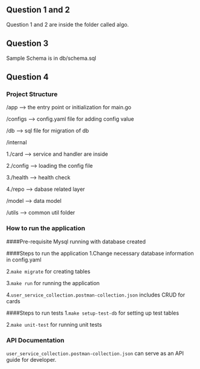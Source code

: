 ## Question 1 and 2
Question 1 and 2 are inside the folder called algo.

## Question 3
Sample Schema is in db/schema.sql

## Question 4

### Project Structure
/app --> the entry point or initialization for main.go

/configs --> config.yaml file for adding config value

/db --> sql file for migration of db

/internal

1./card --> service and handler are inside
                
2./config --> loading the config file

3./health --> health check 

4./repo --> dabase related layer


/model --> data model

/utils --> common util folder

### How to run the application

####Pre-requisite
Mysql running with database created

####Steps to run the application
1.Change necessary database information in config.yaml

2.`make migrate` for creating tables

3.`make run` for running the application

4.`user_service_collection.postman-collection.json` includes CRUD for cards

####Steps to run tests
1.`make setup-test-db` for setting up test tables

2.`make unit-test` for running unit tests

### API Documentation
`user_service_collection.postman-collection.json` can serve as an API guide for developer. 
